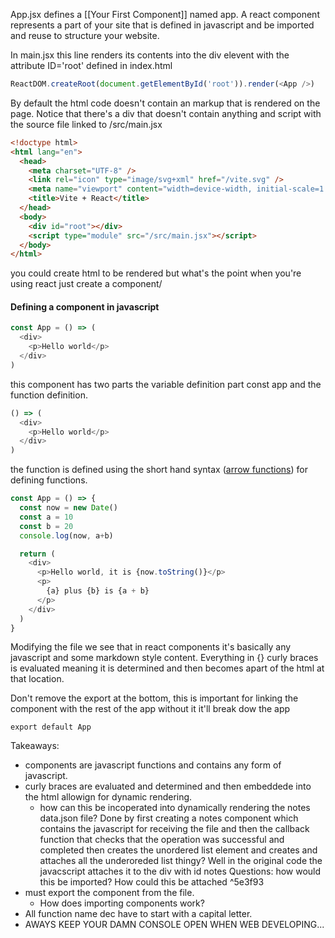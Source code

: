 App.jsx defines a [[Your First Component]] named app. A react component represents a part of your site that is defined in javascript and be imported and reuse to structure your website.

In main.jsx this line renders its contents into the div elevent with the attribute ID='root' defined in index.html 
```js
ReactDOM.createRoot(document.getElementById('root')).render(<App />)
```

By default the html code doesn't contain an markup that is rendered on the page. Notice that there's a div that doesn't contain anything and script with the source file linked to /src/main.jsx
```html
<!doctype html>
<html lang="en">
  <head>
    <meta charset="UTF-8" />
    <link rel="icon" type="image/svg+xml" href="/vite.svg" />
    <meta name="viewport" content="width=device-width, initial-scale=1.0" />
    <title>Vite + React</title>
  </head>
  <body>
    <div id="root"></div>
    <script type="module" src="/src/main.jsx"></script>
  </body>
</html>
```

you could create html to be rendered but what's the point when you're using react just create a component/


#### Defining a component in javascript

```js
const App = () => (
  <div>
    <p>Hello world</p>
  </div>
)
```

this component has two parts the variable definition part const app and the function definition. 

```js
() => (
  <div>
    <p>Hello world</p>
  </div>
)
```

the function is defined using the short hand syntax ([arrow functions](https://developer.mozilla.org/en-US/docs/Web/JavaScript/Reference/Functions/Arrow_functions)) for defining functions.


```js
const App = () => {
  const now = new Date()
  const a = 10
  const b = 20
  console.log(now, a+b)

  return (
    <div>
      <p>Hello world, it is {now.toString()}</p>
      <p>
        {a} plus {b} is {a + b}
      </p>
    </div>
  )
}
```

Modifying the file we see that in react components it's basically any javascript and some markdown style content. Everything in {} curly braces is evaluated meaning it is determined and then becomes apart of the html at that location. 

Don't remove the export at the bottom, this is important for linking the component with the rest of the app without it it'll break dow the app
```
export default App
```


Takeaways:
- components are javascript functions and contains any form of javascript. 
- curly braces are evaluated and determined and then embeddede into the html allowign for dynamic rendering.
	- how can this be incoperated into dynamically rendering the notes data.json file? Done by first creating a notes component which contains the javascript for receiving the file and then the callback function that checks that the operation was successful and completed then creates the unordered list element and creates and attaches all the underoreded list thingy? Well in the original code the javacscript attaches it to the div with id notes 
		Questions: how would this be imported? How could this be attached ^5e3f93
- must export the component from the file. 
	- How does importing components work?
- All function name dec have to start with a capital letter.
- AWAYS KEEP YOUR DAMN CONSOLE OPEN WHEN WEB DEVELOPING...
